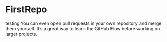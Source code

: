 # FirstRepo


testing 
You can even open pull requests in your own repository and merge them yourself. It’s a great way to learn the GitHub Flow before working on larger projects.
